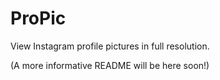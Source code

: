 ProPic
======

View Instagram profile pictures in full resolution.

(A more informative README will be here soon!)
